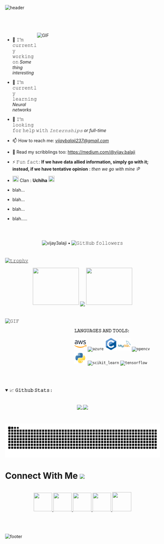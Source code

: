 ![header](https://github.com/Vijay3alaji/img/blob/main/Game%20Day%20Livestream%20(1).png)

<h1 align="center">
   <a target="_blank">
  </a>
  <a target="_blank">
  </a>
</h1>
<br/>
<br/>
<a target="_blank">
  <img align="right" height="300" width="400" alt="GIF" src="https://media.giphy.com/media/MKorKFj0Muz4P0CI7D/giphy.gif?cid=ecf05e471mhb2mai0ogy96e9sunhd6gjslvud3hv4ux46xbh&rid=giphy.gif&ct=g">
</a>

- 🔭 𝙸’𝚖 𝚌𝚞𝚛𝚛𝚎𝚗𝚝𝚕𝚢 𝚠𝚘𝚛𝚔𝚒𝚗𝚐 𝚘𝚗 *Some thing interesting*
- 🌱 𝙸’𝚖 𝚌𝚞𝚛𝚛𝚎𝚗𝚝𝚕𝚢 𝚕𝚎𝚊𝚛𝚗𝚒𝚗𝚐 *Neural networks*
- 🤔 𝙸’𝚖 𝚕𝚘𝚘𝚔𝚒𝚗𝚐 𝚏𝚘𝚛 𝚑𝚎𝚕𝚙 𝚠𝚒𝚝𝚑 *𝙸𝚗𝚝𝚎𝚛𝚗𝚜𝚑𝚒𝚙𝚜 or full-time*
- 📫 How to reach me: *vijaybalaji237@gmail.com*
- 📑 Read my scribblings too: https://medium.com/@vijay.balaji

- ⚡ 𝙵𝚞𝚗 𝚏𝚊𝚌𝚝: **If we have data allied information, simply go with it; instead, if we have tentative opinion** : *then we go with mine :P*
- <img src="https://github.com/Vijay3alaji/img/blob/main/house.png" width="20px" height="20px"/> Clan : **Uchiha** <img width="20px" height="20px" src="https://github.com/Vijay3alaji/img/blob/main/pngwing.com%20(1).png">
- blah...
- blah...
- blah...
- blah.....

<br/>
<br/>

<p align="center"> 
  <img src="https://komarev.com/ghpvc/?username=vijay3alaji&label=Profile%20views&color=0e75b6&style=flat" alt="vijay3alaji" /> • 
  <img alt="𝙶𝚒𝚝𝙷𝚞𝚋 𝚏𝚘𝚕𝚕𝚘𝚠𝚎𝚛𝚜" src="https://img.shields.io/github/followers/Vijay3alaji?label=Followers&style=social">
</p>


</p>


#

[![𝚝𝚛𝚘𝚙𝚑𝚢](https://github-profile-trophy.vercel.app/?username=Vijay3alaji&column=8&margin-w=15&margin-h=15&no-bg=true&no-frame=true&theme=juicyfresh)](https://github.com/Vijay3alaji)

<p align="center">
  <a>
    <img height="120" width="150" src="https://github.com/Vijay3alaji/img/blob/main/left.png">
    <img align="center" src="https://github-readme-streak-stats.herokuapp.com/?user=Vijay3alaji&theme=dark&hide_border=true"/>
    <img height="120" width="150" src="https://github.com/Vijay3alaji/img/blob/main/right1.png">
  </a>
</p>

#
<a target="_blank"><img align="left" height="177" width="225" alt="𝙶𝙸𝙵" src=https://github.com/Vijay3alaji/img/blob/main/giphy%20(1).gif></a>
<br>


**𝙻𝙰𝙽𝙶𝚄𝙰𝙶𝙴𝚂 𝙰𝙽𝙳 𝚃𝙾𝙾𝙻𝚂:**  

<code><img height="40" width="40" src="https://raw.githubusercontent.com/devicons/devicon/master/icons/amazonwebservices/amazonwebservices-original-wordmark.svg" alt="aws"></code>
<code><img height="40" width="40" src="https://www.vectorlogo.zone/logos/microsoft_azure/microsoft_azure-icon.svg" alt="azure"></code>
<code><img height="40" width="40" src="https://raw.githubusercontent.com/devicons/devicon/master/icons/c/c-original.svg" alt="c"></code>
<code><img height="40" width="40" src="https://raw.githubusercontent.com/devicons/devicon/master/icons/mysql/mysql-original-wordmark.svg" alt="mysql"></code>
<code><img height="40" width="40" src="https://www.vectorlogo.zone/logos/opencv/opencv-icon.svg" alt="opencv"></code>
<code><img height="40" width="40" src="https://raw.githubusercontent.com/devicons/devicon/master/icons/python/python-original.svg" alt="python"></code>
<code><img height="40" width="40" src="https://upload.wikimedia.org/wikipedia/commons/0/05/Scikit_learn_logo_small.svg" alt="scikit_learn"></code>
<code><img height="40" width="40" src="https://www.vectorlogo.zone/logos/tensorflow/tensorflow-icon.svg" alt="tensorflow"></code>
 
<br>

#


<details open="">
<summary>
  <g-emoji class="g-emoji" alias="chart_with_upwards_trend" fallback-src="https://github.githubassets.com/images/icons/emoji/unicode/1f4c8.png">📈</g-emoji>
  <strong>𝙶𝚒𝚝𝚑𝚞𝚋 𝚂𝚝𝚊𝚝𝚜 : </strong>
</summary>
<br>

<p align="center">
  <a href="https://github.com/Vijay3alaji">
    <img align="center" src="https://github-readme-stats.vercel.app/api?username=Vijay3alaji&show_icons=true&hide_border=true&title_color=94b4a4&amp&icon_color=FFFFFF&amp&text_color=FFFFFF&amp&bg_color=000000&count_private=true&include_all_commits=true"/>
  </a>
  <a href="https://github.com/Vijay3alaji">
    <img align="center" height="195px" src="https://github-readme-stats.vercel.app/api/top-langs/?username=Vijay3alaji&text_color=FFFFFF&bg_color=000000&title_color=94b4a4&langs_count=15&layout=compact&hide_border=true" />
  </a>
</p>
</details>
<br>


![𝙶𝚒𝚝𝚑𝚞𝚋 𝙲𝚘𝚗𝚝𝚛𝚒𝚋𝚞𝚝𝚒𝚘𝚗 𝙶𝚛𝚊𝚙𝚑](https://github.com/JayantGoel001/JayantGoel001/blob/main/github-contribution-grid-snake.svg)




<h1>
  Connect With Me
  <a target="_blank">
    <img src="https://github.com/Vijay3alaji/img/blob/main/Handshake.gif" height="25px" style="max-width:100%;">
  </a>
</h1>

<p align="center">
  <br>
  <a href="https://www.linkedin.com/in/vijay-balajim/" target="_blank">
    <code><img height="60" width="60" src="https://raw.githubusercontent.com/rahuldkjain/github-profile-readme-generator/master/src/images/icons/Social/linked-in-alt.svg"></code>
  </a>
  <a href="https://kaggle.com/https://www.kaggle.com/vjiayb" target="_blank">
    <code><img  height="60" width="60" src="https://raw.githubusercontent.com/rahuldkjain/github-profile-readme-generator/master/src/images/icons/Social/kaggle.svg"></code>
  </a>
  <a href="https://www.instagram.com/_.vijayy_/" target="_blank">
    <code><img height="60" width="60" src="https://raw.githubusercontent.com/rahuldkjain/github-profile-readme-generator/master/src/images/icons/Social/instagram.svg"/></code>
  </a>
  <a href="https://twitter.com/vija_y_" target="_blank">
    <code><img height="60" width="60" src="https://raw.githubusercontent.com/rahuldkjain/github-profile-readme-generator/master/src/images/icons/Social/twitter.svg"/></code>
  </a>
  <a href="https://www.hackerrank.com/https://www.hackerrank.com/vijaybalajim">
    <code><img src="https://raw.githubusercontent.com/rahuldkjain/github-profile-readme-generator/master/src/images/icons/Social/hackerrank.svg" height="62" width="62"></code>
  </a>     
</p>
<br/>

#

![footer](https://github.com/Vijay3alaji/img/blob/main/footer.png)
